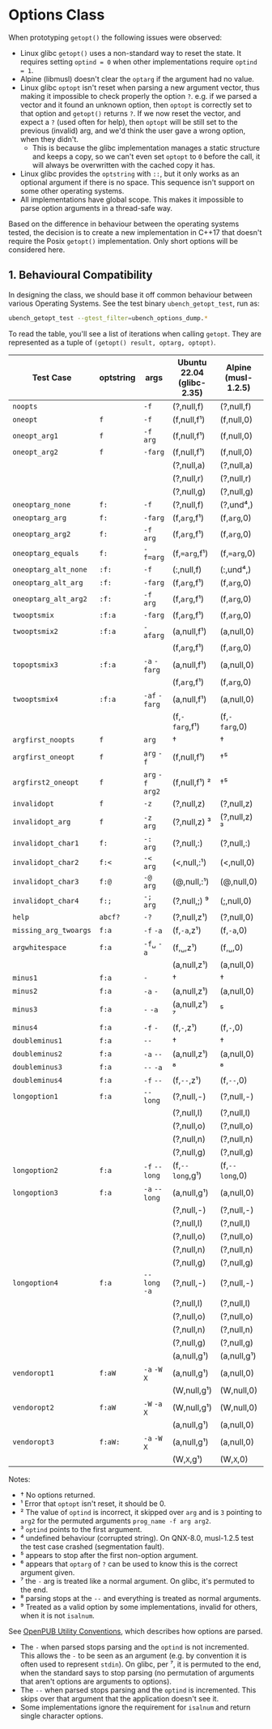 # Options Class <!-- omit in toc -->

When prototyping `getopt()` the following issues were observed:

- Linux glibc `getopt()` uses a non-standard way to reset the state. It requires
  setting `optind = 0` when other implementations require `optind = 1`.
- Alpine (libmusl) doesn't clear the `optarg` if the argument had no value.
- Linux glibc `optopt` isn't reset when parsing a new argument vector, thus
  making it impossible to check properly the option `?`. e.g. if we parsed a
  vector and it found an unknown option, then `optopt` is correctly set to that
  option and `getopt()` returns `?`. If we now reset the vector, and expect a
  `?` (used often for help), then `optopt` will be still set to the previous
  (invalid) arg, and we'd think the user gave a wrong option, when they didn't.
  - This is because the glibc implementation manages a static structure and
    keeps a copy, so we can't even set `optopt` to `0` before the call, it will
    always be overwritten with the cached copy it has.
- Linux glibc provides the `optstring` with `::`, but it only works as an
  optional argument if there is no space. This sequence isn't support on some
  other operating systems.
- All implementations have global scope. This makes it impossible to parse
  option arguments in a thread-safe way.

Based on the difference in behaviour between the operating systems tested, the
decision is to create a new implementation in C++17 that doesn't require the
Posix `getopt()` implementation. Only short options will be considered here.

## 1. Behavioural Compatibility

In designing the class, we should base it off common behaviour between various
Operating Systems. See the test binary `ubench_getopt_test`, run as:

```sh
ubench_getopt_test --gtest_filter=ubench_options_dump.*
```

To read the table, you'll see a list of iterations when calling `getopt`. They
are represented as a tuple of `(getopt() result, optarg, optopt)`.

| Test Case             | optstring | args              | Ubuntu 22.04 (glibc-2.35) | Alpine (musl-1.2.5) | QNX 7.1         | QNX 8.0         | FreeBSD 14.2    | NetBSD 10.1     |
| --------------------- | --------- | ----------------- | ------------------------- | ------------------- | --------------- | --------------- | --------------- | --------------- |
| `noopts`              |           | `-f`              | (?,null,f)                | (?,null,f)          | (?,null,f)      | (?,null,f)      | (?,null,f)      | (?,null,f)      |
| `oneopt`              | `f`       | `-f`              | (f,null,f¹)               | (f,null,0)          | (f,null,f¹)     | (f,null,f¹)     | (f,null,f¹)     | (f,null,f¹)     |
| `oneopt_arg1`         | `f`       | `-f` `arg`        | (f,null,f¹)               | (f,null,0)          | (f,null,f¹)     | (f,null,f¹)     | (f,null,f¹)     | (f,null,f¹)     |
| `oneopt_arg2`         | `f`       | `-farg`           | (f,null,f¹)               | (f,null,0)          | (f,null,f¹)     | (f,null,f¹)     | (f,null,f¹)     | (f,null,f¹)     |
|                       |           |                   | (?,null,a)                | (?,null,a)          | (?,null,a)      | (?,null,a)      | (?,null,a)      | (?,null,a)      |
|                       |           |                   | (?,null,r)                | (?,null,r)          | (?,null,r)      | (?,null,r)      | (?,null,r)      | (?,null,r)      |
|                       |           |                   | (?,null,g)                | (?,null,g)          | (?,null,g)      | (?,null,g)      | (?,null,g)      | (?,null,g)      |
| `oneoptarg_none`      | `f:`      | `-f`              | (?,null,f)                | (?,und⁴,)           | (?,und⁴,)       | (?,und⁴,)       | (?,null,f)      | (?,null,f)      |
| `oneoptarg_arg`       | `f:`      | `-farg`           | (f,`arg`,f¹)              | (f,`arg`,0)         | (f,`arg`,f¹)    | (f,`arg`,f¹)    | (f,`arg`,f¹)    | (f,`arg`,f¹)    |
| `oneoptarg_arg2`      | `f:`      | `-f` `arg`        | (f,`arg`,f¹)              | (f,`arg`,0)         | (f,`arg`,f¹)    | (f,`arg`,f¹)    | (f,`arg`,f¹)    | (f,`arg`,f¹)    |
| `oneoptarg_equals`    | `f:`      | `-f=arg`          | (f,`=arg`,f¹)             | (f,`=arg`,0)        | (f,`=arg`,f¹)   | (f,`=arg`,f¹)   | (f,`=arg`,f¹)   | (f,`=arg`,f¹)   |
| `oneoptarg_alt_none`  | `:f:`     | `-f`              | (:,null,f)                | (:,und⁴,)           | (:,und⁴,)       | (:,und⁴,)       | (:,null,f)      | (:,null,f)      |
| `oneoptarg_alt_arg`   | `:f:`     | `-farg`           | (f,`arg`,f¹)              | (f,`arg`,0)         | (f,`arg`,f¹)    | (f,`arg`,f¹)    | (f,`arg`,f¹)    | (f,`arg`,f¹)    |
| `oneoptarg_alt_arg2`  | `:f:`     | `-f` `arg`        | (f,`arg`,f¹)              | (f,`arg`,0)         | (f,`arg`,f¹)    | (f,`arg`,f¹)    | (f,`arg`,f¹)    | (f,`arg`,f¹)    |
| `twooptsmix`          | `:f:a`    | `-farg`           | (f,`arg`,f¹)              | (f,`arg`,0)         | (f,`arg`,f¹)    | (f,`arg`,f¹)    | (f,`arg`,f¹)    | (f,`arg`,f¹)    |
| `twooptsmix2`         | `:f:a`    | `-afarg`          | (a,null,f¹)               | (a,null,0)          | (a,null,a¹)     | (a,null,a¹)     | (a,null,a¹)     | (a,null,a¹)     |
|                       |           |                   | (f,`arg`,f¹)              | (f,`arg`,0)         | (f,`arg`,f¹)    | (f,`arg`,f¹)    | (f,`arg`,f¹)    | (f,`arg`,f¹)    |
| `topoptsmix3`         | `:f:a`    | `-a` `-farg`      | (a,null,f¹)               | (a,null,0)          | (a,null,a¹)     | (a,null,a¹)     | (a,null,a¹)     | (a,null,a¹)     |
|                       |           |                   | (f,`arg`,f¹)              | (f,`arg`,0)         | (f,`arg`,f¹)    | (f,`arg`,f¹)    | (f,`arg`,f¹)    | (f,`arg`,f¹)    |
| `twooptsmix4`         | `:f:a`    | `-af` `-farg`     | (a,null,f¹)               | (a,null,0)          | (a,null,a¹)     | (a,null,a¹)     | (a,null,a¹)     | (a,null,a¹)     |
|                       |           |                   | (f,`-farg`,f¹)            | (f,`-farg`,0)       | (f,`-farg`,f¹)  | (f,`-farg`,f¹)  | (f,`-farg`,f¹)  | (f,`-farg`,f¹)  |
| `argfirst_noopts`     | `f`       | `arg`             | †                         | †                   | †               | †               | †               | †               |
| `argfirst_oneopt`     | `f`       | `arg` `-f`        | (f,null,f¹)               | †⁵                  | †⁵              | †⁵              | †⁵              | †⁵              |
| `argfirst2_oneopt`    | `f`       | `arg` `-f` `arg2` | (f,null,f¹) ²             | †⁵                  | †⁵              | †⁵              | †⁵              | †⁵              |
| `invalidopt`          | `f`       | `-z`              | (?,null,z)                | (?,null,z)          | (?,null,z)      | (?,null,z)      | (?,null,z)      | (?,null,z)      |
| `invalidopt_arg`      | `f`       | `-z` `arg`        | (?,null,z) ³              | (?,null,z) ³        | (?,null,z) ³    | (?,null,z) ³    | (?,null,z) ³    | (?,null,z) ³    |
| `invalidopt_char1`    | `f:`      | `-:` `arg`        | (?,null,:)                | (?,null,:)          | (?,null,:)      | (?,null,:)      | (?,null,:)      | (?,null,:)      |
| `invalidopt_char2`    | `f:<`     | `-<` `arg`        | (<,null,:¹)               | (<,null,0)          | (<,null,<)      | (<,null,<)      | (<,null,<)      | (<,null,<)      |
| `invalidopt_char3`    | `f:@`     | `-@` `arg`        | (@,null,:¹)               | (@,null,0)          | (@,null,@)      | (@,null,@)      | (@,null,@)      | (@,null,@)      |
| `invalidopt_char4`    | `f:;`     | `-;` `arg`        | (?,null,;) ⁹              | (;,null,0)          | (;,null,;)      | (;,null,;)      | (;,null,;)      | (;,null,;)      |
| `help`                | `abcf?`   | `-?`              | (?,null,z¹)               | (?,null,0)          | (?,null,?⁶)     | (?,null,?⁶)     | (?,null,?⁶)     | (?,null,?⁶)     |
| `missing_arg_twoargs` | `f:a`     | `-f` `-a`         | (f,`-a`,z¹)               | (f,`-a`,0)          | (f,`-a`,f¹)     | (f,`-a`,f¹)     | (f,`-a`,f¹)     | (f,`-a`,f¹)     |
| `argwhitespace`       | `f:a`     | `-f␣` `-a`        | (f,`␣`,z¹)                | (f,`␣`,0)           | (f,`␣`,f¹)      | (f,`␣`,f¹)      | (f,`␣`,f¹)      | (f,`␣`,f¹)      |
|                       |           |                   | (a,null,z¹)               | (a,null,0)          | (a,null,a¹)     | (a,null,a¹)     | (a,null,a¹)     | (a,null,a¹)     |
| `minus1`              | `f:a`     | `-`               | †                         | †                   | †               | †               | †               | †               |
| `minus2`              | `f:a`     | `-a` `-`          | (a,null,z¹)               | (a,null,0)          | (a,null,a¹)     | (a,null,a¹)     | (a,null,a¹)     | (a,null,a¹)     |
| `minus3`              | `f:a`     | `-` `-a`          | (a,null,z¹) ⁷             | ⁵                   | ⁵               | ⁵               | ⁵               | ⁵               |
| `minus4`              | `f:a`     | `-f` `-`          | (f,`-`,z¹)                | (f,`-`,0)           | (f,`-`,f¹)      | (f,`-`,f¹)      | (f,`-`,f¹)      | (f,`-`,f¹)      |
| `doubleminus1`        | `f:a`     | `--`              | †                         | †                   | †               | †               | †               | †               |
| `doubleminus2`        | `f:a`     | `-a` `--`         | (a,null,z¹)               | (a,null,0)          | (a,null,a¹)     | (a,null,a¹)     | (a,null,a¹)     | (a,null,a¹)     |
| `doubleminus3`        | `f:a`     | `--` `-a`         | ⁸                         | ⁸                   | ⁸               | ⁸               | ⁸               | ⁸               |
| `doubleminus4`        | `f:a`     | `-f` `--`         | (f,`--`,z¹)               | (f,`--`,0)          | (f,`--`,f¹)     | (f,`--`,f¹)     | (f,`--`,f¹)     | (f,`--`,f¹)     |
| `longoption1`         | `f:a`     | `--long`          | (?,null,-)                | (?,null,-)          | (?,null,-)      | (?,null,-)      | (?,null,-)      | (?,null,-)      |
|                       |           |                   | (?,null,l)                | (?,null,l)          | (?,null,l)      | (?,null,l)      | (?,null,l)      | (?,null,l)      |
|                       |           |                   | (?,null,o)                | (?,null,o)          | (?,null,o)      | (?,null,o)      | (?,null,o)      | (?,null,o)      |
|                       |           |                   | (?,null,n)                | (?,null,n)          | (?,null,n)      | (?,null,n)      | (?,null,n)      | (?,null,n)      |
|                       |           |                   | (?,null,g)                | (?,null,g)          | (?,null,g)      | (?,null,g)      | (?,null,g)      | (?,null,g)      |
| `longoption2`         | `f:a`     | `-f` `--long`     | (f,`--long`,g¹)           | (f,`--long`,0)      | (f,`--long`,f¹) | (f,`--long`,f¹) | (f,`--long`,f¹) | (f,`--long`,f¹) |
| `longoption3`         | `f:a`     | `-a` `--long`     | (a,null,g¹)               | (a,null,0)          | (a,null,a¹)     | (a,null,a¹)     | (a,null,a¹)     | (a,null,a¹)     |
|                       |           |                   | (?,null,-)                | (?,null,-)          | (?,null,-)      | (?,null,-)      | (?,null,-)      | (?,null,-)      |
|                       |           |                   | (?,null,l)                | (?,null,l)          | (?,null,l)      | (?,null,l)      | (?,null,l)      | (?,null,l)      |
|                       |           |                   | (?,null,o)                | (?,null,o)          | (?,null,o)      | (?,null,o)      | (?,null,o)      | (?,null,o)      |
|                       |           |                   | (?,null,n)                | (?,null,n)          | (?,null,n)      | (?,null,n)      | (?,null,n)      | (?,null,n)      |
|                       |           |                   | (?,null,g)                | (?,null,g)          | (?,null,g)      | (?,null,g)      | (?,null,g)      | (?,null,g)      |
| `longoption4`         | `f:a`     | `--long` `-a`     | (?,null,-)                | (?,null,-)          | (?,null,-)      | (?,null,-)      | (?,null,-)      | (?,null,-)      |
|                       |           |                   | (?,null,l)                | (?,null,l)          | (?,null,l)      | (?,null,l)      | (?,null,l)      | (?,null,l)      |
|                       |           |                   | (?,null,o)                | (?,null,o)          | (?,null,o)      | (?,null,o)      | (?,null,o)      | (?,null,o)      |
|                       |           |                   | (?,null,n)                | (?,null,n)          | (?,null,n)      | (?,null,n)      | (?,null,n)      | (?,null,n)      |
|                       |           |                   | (?,null,g)                | (?,null,g)          | (?,null,g)      | (?,null,g)      | (?,null,g)      | (?,null,g)      |
|                       |           |                   | (a,null,g¹)               | (a,null,g¹)         | (a,null,a¹)     | (a,null,a¹)     | (a,null,a¹)     | (a,null,a¹)     |
| `vendoropt1`          | `f:aW`    | `-a` `-W` `X`     | (a,null,g¹)               | (a,null,0)          | (a,null,a¹)     | (a,null,a¹)     | (a,null,a¹)     | (a,null,a¹)     |
|                       |           |                   | (W,null,g¹)               | (W,null,0)          | (W,null,W¹)     | (W,null,W¹)     | (W,null,W¹)     | (W,null,W¹)     |
| `vendoropt2`          | `f:aW`    | `-W` `-a` `X`     | (W,null,g¹)               | (W,null,0)          | (W,null,W¹)     | (W,null,W¹)     | (W,null,W¹)     | (W,null,W¹)     |
|                       |           |                   | (a,null,g¹)               | (a,null,0)          | (a,null,a¹)     | (a,null,a¹)     | (a,null,a¹)     | (a,null,a¹)     |
| `vendoropt3`          | `f:aW:`   | `-a` `-W` `X`     | (a,null,g¹)               | (a,null,0)          | (a,null,a¹)     | (a,null,a¹)     | (a,null,a¹)     | (a,null,a¹)     |
|                       |           |                   | (W,`X`,g¹)                | (W,`X`,0)           | (W,`X`,W¹)      | (W,`X`,W¹)      | (W,`X`,W¹)      | (W,`X`,W¹)      |

Notes:

- † No options returned.
- ¹ Error that `optopt` isn't reset, it should be 0.
- ² The value of `optind` is incorrect, it skipped over `arg` and is `3`
  pointing to `arg2` for the permuted arguments `prog_name -f arg arg2`.
- ³ `optind` points to the first argument.
- ⁴ undefined behaviour (corrupted string). On QNX-8.0, musl-1.2.5 test the
  test case crashed (segmentation fault).
- ⁵ appears to stop after the first non-option argument.
- ⁶ appears that `optarg` of `?` can be used to know this is the correct
  argument given.
- ⁷ the `-` arg is treated like a normal argument. On glibc, it's permuted to
  the end.
- ⁸ parsing stops at the `--` and everything is treated as normal arguments.
- ⁹ Treated as a valid option by some implementations, invalid for others, when
  it is not `isalnum`.

See [OpenPUB Utility
Conventions](https://pubs.opengroup.org/onlinepubs/009696799/basedefs/xbd_chap12.html#tag_12_02),
which describes how options are parsed.

- The `-` when parsed stops parsing and the `optind` is not incremented. This
  allows the `-` to be seen as an argument (e.g. by convention it is often used
  to represent `stdin`). On glibc, per ⁷, it is permuted to the end, when the
  standard says to stop parsing (no permutation of arguments that aren't options
  are arguments to options).
- The `--` when parsed stops parsing and the `optind` is incremented. This skips
  over that argument that the application doesn't see it.
- Some implementations ignore the requirement for `isalnum` and return single
  character options.

